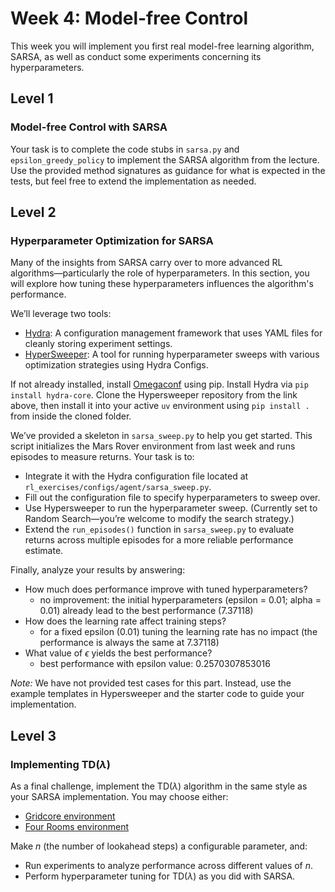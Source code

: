 # Week 4: Model-free Control
This week you will implement you first real model-free learning algorithm, SARSA, as well as conduct some experiments concerning its hyperparameters.

## Level 1
### Model-free Control with SARSA
Your task is to complete the code stubs in `sarsa.py` and  `epsilon_greedy_policy` to implement the SARSA algorithm from the lecture. 
Use the provided method signatures as guidance for what is expected in the tests, but feel free to extend the implementation as needed.

## Level 2
### Hyperparameter Optimization for SARSA
Many of the insights from SARSA carry over to more advanced RL algorithms—particularly the role of hyperparameters. In this section, you will explore how tuning these hyperparameters influences the algorithm's performance.

We’ll leverage two tools:
- [Hydra](https://github.com/facebookresearch/hydra): A configuration management framework that uses YAML files for cleanly storing experiment settings.
- [HyperSweeper](https://github.com/automl/hypersweeper): A tool for running hyperparameter sweeps with various optimization strategies using Hydra Configs.

If not already installed, install [Omegaconf](https://omegaconf.readthedocs.io/en/2.3_branch/) using pip.
Install Hydra via `pip install hydra-core`.
Clone the Hypersweeper repository from the link above, then install it into your active `uv` environment using `pip install .` from inside the cloned folder.

We’ve provided a skeleton in `sarsa_sweep.py` to help you get started. 
This script initializes the Mars Rover environment from last week and runs episodes to measure returns.
Your task is to:
- Integrate it with the Hydra configuration file located at `rl_exercises/configs/agent/sarsa_sweep.py`.
- Fill out the configuration file to specify hyperparameters to sweep over.
- Use Hypersweeper to run the hyperparameter sweep. (Currently set to Random Search—you’re welcome to modify the search strategy.)
- Extend the `run_episodes()` function in `sarsa_sweep.py` to evaluate returns across multiple episodes for a more reliable performance estimate.

Finally, analyze your results by answering:
- How much does performance improve with tuned hyperparameters?
    - no improvement: the initial hyperparameters (epsilon = 0.01; alpha = 0.01) already lead to the best performance (7.37118)
- How does the learning rate affect training steps?
    - for a fixed epsilon (0.01) tuning the learning rate has no impact (the performance is always the same at 7.37118)
- What value of $\epsilon$ yields the best performance?
    - best performance with epsilon value: 0.2570307853016

*Note:* We have not provided test cases for this part. Instead, use the example templates in Hypersweeper and the starter code to guide your implementation.

## Level 3
### Implementing TD($\lambda$)
As a final challenge, implement the TD($\lambda$) algorithm in the same style as your SARSA implementation. You may choose either:
-  [Gridcore environment](https://github.com/automl/TabularTempoRL/blob/master/grid_envs.py)
- [Four Rooms environment](https://github.com/Farama-Foundation/Minigrid/blob/master/minigrid/envs/fourrooms.py)

Make $n$ (the number of lookahead steps) a configurable parameter, and:
- Run experiments to analyze performance across different values of $n$.
- Perform hyperparameter tuning for TD($\lambda$) as you did with SARSA.